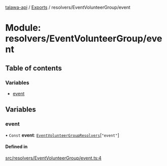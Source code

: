[talawa-api](../README.md) / [Exports](../modules.md) / resolvers/EventVolunteerGroup/event

# Module: resolvers/EventVolunteerGroup/event

## Table of contents

### Variables

- [event](resolvers_EventVolunteerGroup_event.md#event)

## Variables

### event

• `Const` **event**: [`EventVolunteerGroupResolvers`](types_generatedGraphQLTypes.md#eventvolunteergroupresolvers)[``"event"``]

#### Defined in

[src/resolvers/EventVolunteerGroup/event.ts:4](https://github.com/PalisadoesFoundation/talawa-api/blob/53234da/src/resolvers/EventVolunteerGroup/event.ts#L4)
